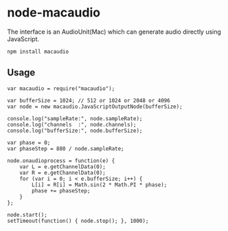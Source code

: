 # node-macaudio
The interface is an AudioUnit(Mac) which can generate audio directly using JavaScript.

```
npm install macaudio
```

## Usage
```
var macaudio = require("macaudio");

var bufferSize = 1024; // 512 or 1024 or 2048 or 4096
var node = new macaudio.JavaScriptOutputNode(bufferSize);

console.log("sampleRate:", node.sampleRate);
console.log("channels  :", node.channels);
console.log("bufferSize:", node.bufferSize);

var phase = 0;
var phaseStep = 880 / node.sampleRate;

node.onaudioprocess = function(e) {
    var L = e.getChannelData(0);
    var R = e.getChannelData(0);
    for (var i = 0; i < e.bufferSize; i++) {
        L[i] = R[i] = Math.sin(2 * Math.PI * phase);
        phase += phaseStep;
    }
};

node.start();
setTimeout(function() { node.stop(); }, 1000);
```

